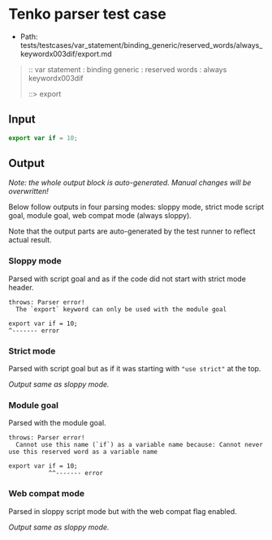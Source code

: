 # Tenko parser test case

- Path: tests/testcases/var_statement/binding_generic/reserved_words/always_keywordx003dif/export.md

> :: var statement : binding generic : reserved words : always keywordx003dif
>
> ::> export

## Input

`````js
export var if = 10;
`````

## Output

_Note: the whole output block is auto-generated. Manual changes will be overwritten!_

Below follow outputs in four parsing modes: sloppy mode, strict mode script goal, module goal, web compat mode (always sloppy).

Note that the output parts are auto-generated by the test runner to reflect actual result.

### Sloppy mode

Parsed with script goal and as if the code did not start with strict mode header.

`````
throws: Parser error!
  The `export` keyword can only be used with the module goal

export var if = 10;
^------- error
`````

### Strict mode

Parsed with script goal but as if it was starting with `"use strict"` at the top.

_Output same as sloppy mode._

### Module goal

Parsed with the module goal.

`````
throws: Parser error!
  Cannot use this name (`if`) as a variable name because: Cannot never use this reserved word as a variable name

export var if = 10;
           ^^------- error
`````


### Web compat mode

Parsed in sloppy script mode but with the web compat flag enabled.

_Output same as sloppy mode._
